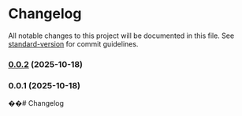 # Changelog

All notable changes to this project will be documented in this file. See [standard-version](https://github.com/conventional-changelog/standard-version) for commit guidelines.

### [0.0.2](https://github.com/MorgV/WB-tech-test/compare/v0.0.1...v0.0.2) (2025-10-18)

### 0.0.1 (2025-10-18)

��#   C h a n g e l o g  
 